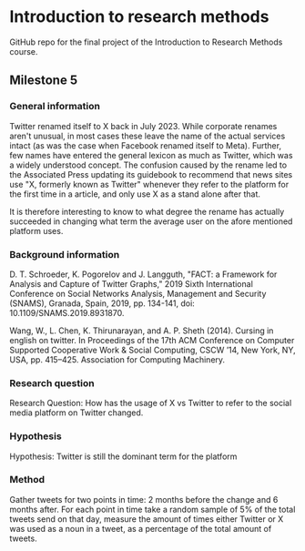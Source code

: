 # Introduction to research methods

GitHub repo for the final project of the Introduction to Research Methods course.

## Milestone 5
### General information

Twitter renamed itself to X back in July 2023. While corporate renames aren't unusual, in most cases these leave the name of the actual services intact (as was the case when Facebook renamed itself to Meta). Further, few names have entered the general lexicon as much as Twitter, which was a widely understood concept. The confusion caused by the rename led to the Associated Press updating its guidebook to recommend that news sites use "X, formerly known as Twitter" whenever they refer to the platform for the first time in a article, and only use X as a stand alone after that.

It is therefore interesting to know to what degree the rename has actually succeeded in changing what term the average user on the afore mentioned platform uses.

### Background information

D. T. Schroeder, K. Pogorelov and J. Langguth, "FACT: a Framework for Analysis and Capture of Twitter Graphs," 2019 Sixth International Conference on Social Networks Analysis, Management and Security (SNAMS), Granada, Spain, 2019, pp. 134-141, doi: 10.1109/SNAMS.2019.8931870.

Wang, W., L. Chen, K. Thirunarayan, and A. P. Sheth (2014). Cursing in english on twitter. In Proceedings of the 17th ACM Conference on Computer Supported Cooperative Work & Social Computing, CSCW ’14, New York, NY, USA, pp. 415–425. Association for Computing Machinery.

### Research question

Research Question: How has the usage of X vs Twitter to refer to the social media platform on Twitter changed.

### Hypothesis

Hypothesis: Twitter is still the dominant term for the platform

### Method


Gather tweets for two points in time: 2 months before the change and 6 months after. For each point in time take a random sample of 5% of the total tweets send on that day, measure the amount of times  either Twitter or X was used as a noun in a tweet, as a percentage of the total amount of tweets.
